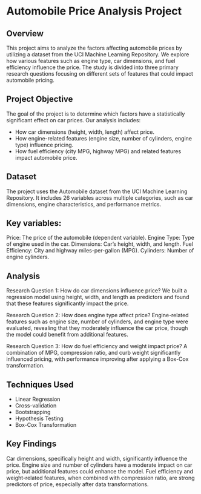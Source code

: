 # Automobile Price Analysis Project
## Overview
This project aims to analyze the factors affecting automobile prices by utilizing a dataset from the UCI Machine Learning Repository. We explore how various features such as engine type, car dimensions, and fuel efficiency influence the price. The study is divided into three primary research questions focusing on different sets of features that could impact automobile pricing.

## Project Objective
The goal of the project is to determine which factors have a statistically significant effect on car prices. Our analysis includes:

- How car dimensions (height, width, length) affect price.
- How engine-related features (engine size, number of cylinders, engine type) influence pricing.
- How fuel efficiency (city MPG, highway MPG) and related features impact automobile price.

## Dataset
The project uses the Automobile dataset from the UCI Machine Learning Repository. It includes 26 variables across multiple categories, such as car dimensions, engine characteristics, and performance metrics.

## Key variables:

Price: The price of the automobile (dependent variable).
Engine Type: Type of engine used in the car.
Dimensions: Car’s height, width, and length.
Fuel Efficiency: City and highway miles-per-gallon (MPG).
Cylinders: Number of engine cylinders.

## Analysis

Research Question 1: How do car dimensions influence price? We built a regression model using height, width, and length as predictors and found that these features significantly impact the price.

Research Question 2: How does engine type affect price? Engine-related features such as engine size, number of cylinders, and engine type were evaluated, revealing that they moderately influence the car price, though the model could benefit from additional features.

Research Question 3: How do fuel efficiency and weight impact price? A combination of MPG, compression ratio, and curb weight significantly influenced pricing, with performance improving after applying a Box-Cox transformation.

## Techniques Used
- Linear Regression
- Cross-validation
- Bootstrapping
- Hypothesis Testing
- Box-Cox Transformation
  
## Key Findings
Car dimensions, specifically height and width, significantly influence the price.
Engine size and number of cylinders have a moderate impact on car price, but additional features could enhance the model.
Fuel efficiency and weight-related features, when combined with compression ratio, are strong predictors of price, especially after data transformations.
